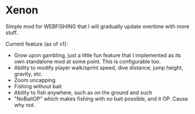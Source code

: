 # Xenon

Simple mod for WEBFISHING that I will gradually update overtime with more stuff.

Current feature (as of v1):
- Grow upon gambling, just a little fun feature that I implemented as its own standalone mod at some point. This is configurable too.
- Ability to modify player walk/sprint speed, dive distance, jump height, gravity, etc.
- Zoom uncapping
- Fishing without bait
- Ability to fish anywhere, such as on the ground and such
- "NoBaitOP" which makes fishing with no bait possible, and it OP. Cause why not.
